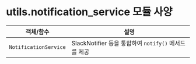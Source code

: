 # utils.notification_service 모듈 사양

| 객체/함수 | 설명 |
|-----------|------|
| `NotificationService` | SlackNotifier 등을 통합하여 `notify()` 메서드를 제공 |
